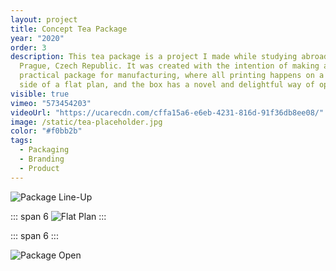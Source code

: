 ```yaml
---
layout: project
title: Concept Tea Package
year: "2020"
order: 3
description: This tea package is a project I made while studying abroad in
  Prague, Czech Republic. It was created with the intention of making a
  practical package for manufacturing, where all printing happens on a single
  side of a flat plan, and the box has a novel and delightful way of opening
visible: true
vimeo: "573454203"
videoUrl: "https://ucarecdn.com/cffa15a6-e6eb-4231-816d-91f36db8ee08/"
image: /static/tea-placeholder.jpg
color: "#f0bb2b"
tags:
  - Packaging
  - Branding
  - Product
---
```

![Package Line-Up](/static/Tea-Package-Hero-Image-Spaced.png)

::: span 6
![Flat Plan](/static/Tea-Flat-Plan.png)
:::

::: span 6
<vimeo videoID="577812325" aspectRatio="1 / 1"/>
:::

![Package Open](/static/Tea-Package-Open.png)
